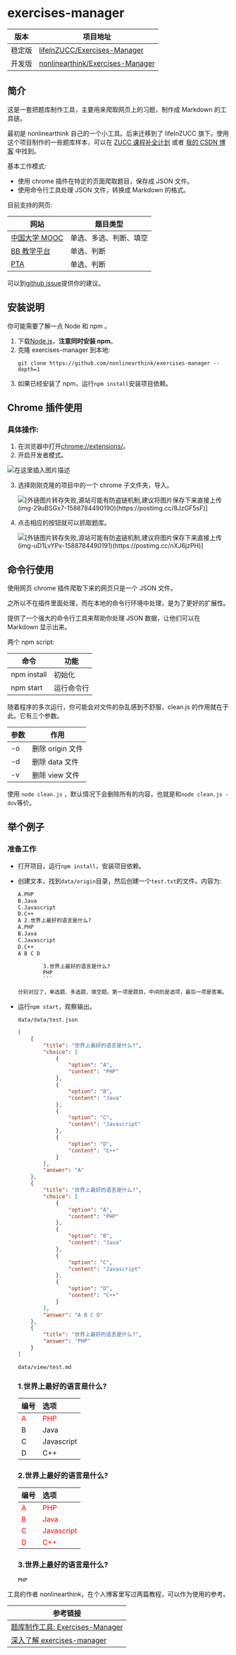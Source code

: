 # exercises-manager

| 版本   | 项目地址                                                                                |
| ------ | --------------------------------------------------------------------------------------- |
| 稳定版 | [lifeInZUCC/Exercises-Manager](https://github.com/lifeInZUCC/Exercises-Manager)         |
| 开发版 | [nonlinearthink/Exercises-Manager](https://github.com/nonlinearthink/Exercises-Manager) |

## 简介

这是一套把题库制作工具，主要用来爬取网页上的习题，制作成 Markdown 的工具链。

最初是 nonlinearthink 自己的一个小工具。后来迁移到了 lifeInZUCC 旗下。使用这个项目制作的一些题库样本，可以在 [ZUCC 课程补全计划](https://lifeinzucc.github.io/course/Readme/) 或者 [我的 CSDN 博客](https://blog.csdn.net/qq_33384402) 中找到。

基本工作模式:

-   使用 chrome 插件在特定的页面爬取题目，保存成 JSON 文件。
-   使用命令行工具处理 JSON 文件，转换成 Markdown 的格式。

目前支持的网页:

| 网站                                    | 题目类型               |
| --------------------------------------- | ---------------------- |
| [中国大学 MOOC](https://icourse163.org) | 单选、多选、判断、填空 |
| [BB 教学平台](https://bb.zucc.edu.cn/)  | 单选、判断             |
| [PTA](https://pintia.cn)                | 单选、判断             |

可以到[github issue](https://github.com/nonlinearthink/exercises-manager/issues)提供你的建议。

## 安装说明

你可能需要了解一点 Node 和 npm 。

1. 下载[Node.js](https://nodejs.org/zh-cn/download/)，**注意同时安装 npm**。
2. 克隆 exercises-manager 到本地:
    ```
    git clone https://github.com/nonlinearthink/exercises-manager --depth=1
    ```
3. 如果已经安装了 npm，运行`npm install`安装项目依赖。

## Chrome 插件使用

### 具体操作:

1. 在浏览器中打开[chrome://extensions/](chrome://extensions/)。
2. 开启开发者模式。

![在这里插入图片描述](https://img-blog.csdnimg.cn/20200507010226219.png?x-oss-process=image/watermark,type_ZmFuZ3poZW5naGVpdGk,shadow_10,text_aHR0cHM6Ly9ibG9nLmNzZG4ubmV0L3FxXzMzMzg0NDAy,size_16,color_FFFFFF,t_70)

3. 选择刚刚克隆的项目中的一个 chrome 子文件夹，导入。

    ![[外链图片转存失败,源站可能有防盗链机制,建议将图片保存下来直接上传(img-29uBSGx7-1588784490190)(https://postimg.cc/8JzGF5sF)]](https://img-blog.csdnimg.cn/20200507010242784.png?x-oss-process=image/watermark,type_ZmFuZ3poZW5naGVpdGk,shadow_10,text_aHR0cHM6Ly9ibG9nLmNzZG4ubmV0L3FxXzMzMzg0NDAy,size_16,color_FFFFFF,t_70)

4) 点击相应的按钮就可以抓取题库。

    ![[外链图片转存失败,源站可能有防盗链机制,建议将图片保存下来直接上传(img-uD1LvYPx-1588784490191)(https://postimg.cc/nXJ6jzPH)]](https://img-blog.csdnimg.cn/20200507010302305.png?x-oss-process=image/watermark,type_ZmFuZ3poZW5naGVpdGk,shadow_10,text_aHR0cHM6Ly9ibG9nLmNzZG4ubmV0L3FxXzMzMzg0NDAy,size_16,color_FFFFFF,t_70)

## 命令行使用

使用网页 chrome 插件爬取下来的网页只是一个 JSON 文件。

之所以不在插件里面处理，而在本地的命令行环境中处理，是为了更好的扩展性。

提供了一个强大的命令行工具来帮助你处理 JSON 数据，让他们可以在 Markdown 显示出来。

两个 npm script:

| 命令        | 功能       |
| ----------- | ---------- |
| npm install | 初始化     |
| npm start   | 运行命令行 |

随着程序的多次运行，你可能会对文件的杂乱感到不舒服，clean.js 的作用就在于此。它有三个参数。

| 参数 | 作用             |
| ---- | ---------------- |
| -o   | 删除 origin 文件 |
| -d   | 删除 data 文件   |
| -v   | 删除 view 文件   |

使用 `node clean.js` ，默认情况下会删除所有的内容，也就是和`node clean.js -dov`等价。

## 举个例子

### 准备工作

-   打开项目，运行`npm install`，安装项目依赖。
-   创建文本，找到`data/origin`目录，然后创建一个`test.txt`的文件。内容为:

    ````txt 1.世界上最好的语言是什么?
    A.PHP
    B.Java
    C.Javascript
    D.C++
    A 2.世界上最好的语言是什么?
    A.PHP
    B.Java
    C.Javascript
    D.C++
    A B C D

        	3.世界上最好的语言是什么?
        	PHP
        	```

    分别对应了，单选题、多选题、填空题。第一项是题目，中间的是选项，最后一项是答案。

    ````

-   运行`npm start`，观察输出。

    `data/data/test.json`

    ```json
    [
        {
            "title": "世界上最好的语言是什么?",
            "choice": [
                {
                    "option": "A",
                    "content": "PHP"
                },
                {
                    "option": "B",
                    "content": "Java"
                },
                {
                    "option": "C",
                    "content": "Javascript"
                },
                {
                    "option": "D",
                    "content": "C++"
                }
            ],
            "answer": "A"
        },
        {
            "title": "世界上最好的语言是什么?",
            "choice": [
                {
                    "option": "A",
                    "content": "PHP"
                },
                {
                    "option": "B",
                    "content": "Java"
                },
                {
                    "option": "C",
                    "content": "Javascript"
                },
                {
                    "option": "D",
                    "content": "C++"
                }
            ],
            "answer": "A B C D"
        },
        {
            "title": "世界上最好的语言是什么?",
            "answer": "PHP"
        }
    ]
    ```

    `data/view/test.md`

    ### 1.世界上最好的语言是什么?

    | 编号                       | 选项                         |
    | :------------------------- | :--------------------------- |
    | <font color="red">A</font> | <font color="red">PHP</font> |
    | B                          | Java                         |
    | C                          | Javascript                   |
    | D                          | C++                          |

    ### 2.世界上最好的语言是什么?

    | 编号                       | 选项                                |
    | :------------------------- | :---------------------------------- |
    | <font color="red">A</font> | <font color="red">PHP</font>        |
    | <font color="red">B</font> | <font color="red">Java</font>       |
    | <font color="red">C</font> | <font color="red">Javascript</font> |
    | <font color="red">D</font> | <font color="red">C++</font>        |

    ### 3.世界上最好的语言是什么?

    ```
    PHP
    ```

工具的作者 nonlinearthink，在个人博客里写过两篇教程，可以作为使用的参考。

| 参考链接                                                                                                |
| ------------------------------------------------------------------------------------------------------- |
| [题库制作工具: Exercises-Manager](https://nonlinearthink.github.io/2020/04/12/exercises-manager-brief/) |
| [深入了解 exercises-manager](https://nonlinearthink.github.io/2020/04/12/exercises-manager/)            |
